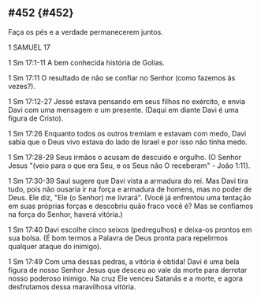 ## #452 {#452}

Faça os pés e a verdade permanecerem juntos.

1 SAMUEL 17

1 Sm 17:1-11 A bem conhecida história de Golias.

1 Sm 17:11 O resultado de não se confiar no Senhor (como fazemos às vezes?).

1 Sm 17:12-27 Jessé estava pensando em seus filhos no exército, e envia Davi com uma mensagem e um presente. (Daqui em diante Davi é uma figura de Cristo).

1 Sm 17:26 Enquanto todos os outros tremiam e estavam com medo, Davi sabia que o Deus vivo estava do lado de Israel e por isso não tinha medo.

1 Sm 17:28-29 Seus irmãos o acusam de descuido e orgulho. (O Senhor Jesus &quot;(veio para o que era Seu, e os Seus não O receberam&quot; - João 1:11).

1 Sm 17:30-39 Saul sugere que Davi vista a armadura do rei. Mas Davi tira tudo, pois não ousaria ir na força e armadura de homens, mas no poder de Deus. Ele diz, &quot;Ele (o Senhor) me livrará&quot;. (Você já enfrentou uma tentação em suas próprias forças e descobriu quão fraco você é? Mas se confiamos na força do Senhor, haverá vitória.)

1 Sm 17:40 Davi escolhe cinco seixos (pedregulhos) e deixa-os prontos em sua bolsa. (É bom termos a Palavra de Deus pronta para repelirmos qualquer ataque do inimigo).

1 Sm 17:49 Com uma dessas pedras, a vitória é obtida! Davi é uma bela figura de nosso Senhor Jesus que desceu ao vale da morte para derrotar nosso poderoso inimigo. Na cruz Ele venceu Satanás e a morte, e agora desfrutamos dessa maravilhosa vitória.